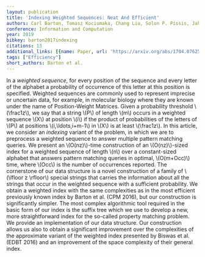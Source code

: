 ```yaml
---
layout: publication
title: 'Indexing Weighted Sequences: Neat And Efficient'
authors: Carl Barton, Tomasz Kociumaka, Chang Liu, Solon P. Pissis, Jakub Radoszewski
conference: Information and Computation
year: 2019
bibkey: barton2017indexing
citations: 13
additional_links: [{name: Paper, url: 'https://arxiv.org/abs/1704.07625'}]
tags: ["Efficiency"]
short_authors: Barton et al.
---
```

In a *weighted sequence*, for every position of the sequence and every
letter of the alphabet a probability of occurrence of this letter at this
position is specified. Weighted sequences are commonly used to represent
imprecise or uncertain data, for example, in molecular biology where they are
known under the name of Position-Weight Matrices. Given a probability threshold
\\(\frac1z\\), we say that a string \\(P\\) of length \\(m\\) occurs in a weighted sequence
\\(X\\) at position \\(i\\) if the product of probabilities of the letters of \\(P\\) at
positions \\(i,\ldots,i+m-1\\) in \\(X\\) is at least \\(\frac1z\\). In this article, we
consider an *indexing* variant of the problem, in which we are to
preprocess a weighted sequence to answer multiple pattern matching queries. We
present an \\(O(nz)\\)-time construction of an \\(O(nz)\\)-sized index for a weighted
sequence of length \\(n\\) over a constant-sized alphabet that answers pattern
matching queries in optimal, \\(O(m+Occ)\\) time, where \\(Occ\\) is the number of
occurrences reported. The cornerstone of our data structure is a novel
construction of a family of \\(\lfloor z \rfloor\\) special strings that carries
the information about all the strings that occur in the weighted sequence with
a sufficient probability. We obtain a weighted index with the same complexities
as in the most efficient previously known index by Barton et al. (CPM 2016),
but our construction is significantly simpler. The most complex algorithmic
tool required in the basic form of our index is the suffix tree which we use to
develop a new, more straightforward index for the so-called property matching
problem. We provide an implementation of our data structure. Our construction
allows us also to obtain a significant improvement over the complexities of the
approximate variant of the weighted index presented by Biswas et al. (EDBT
2016) and an improvement of the space complexity of their general index.